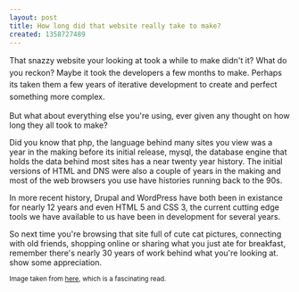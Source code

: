 ```yaml
---
layout: post
title: How long did that website really take to make?
created: 1358727489
---
```

<p><span style="line-height: 1.538em;">That snazzy website your looking at took a while to make didn&#39;t it? What do you reckon? Maybe it took the developers a few months to make. Perhaps its taken them a few years of iterative development to create and perfect something more complex.</span></p><p>But what about everything else you&#39;re using, ever given any thought on how long they all took to make?</p><p>Did you know that php, the language behind many sites you view was a year in the making before its initial release, mysql, the database engine that holds the data behind most sites has a near twenty year history. The initial versions of HTML and DNS were also a couple of years in the making and most of the web browsers you use have histories running back to the 90s.</p><p>In more recent history, Drupal and WordPress have both been in existance for nearly 12 years and even HTML 5 and CSS 3, the current cutting edge tools we have available to us have been in development for several years.</p><p>So next time you&#39;re browsing that site full of cute cat pictures, connecting with old friends, shopping online or sharing what you just ate for breakfast, remember there&#39;s nearly 30 years of work behind what you&#39;re looking at. show some appreciation.</p><p><small>Image taken from <a href="http://en.wikipedia.org/wiki/History_of_the_Internet" target="_blank">here</a>, which is a fascinating read.</small></p>

